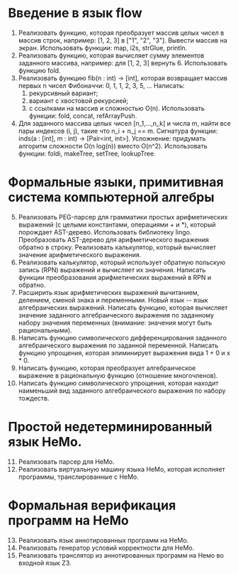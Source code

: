 # Введение в язык flow

1. Реализовать функцию, которая преобразует массив целых чисел в массив строк, например: [1, 2, 3] в ["1", "2", "3"]. Вывести массив на экран.
Использовать функции: map, i2s, strGlue, println.
2. Реализовать функцию, которая вычисляет сумму элементов заданного массива, например: для [1, 2, 3] вернуть 6.
Использовать функцию fold.
3. Реализовать функцию fib(n : int) -> [int], которая возвращает массив первых n чисел Фибоначчи: 0, 1, 1, 2, 3, 5, ...
Написать:
    1. рекурсивный вариант;
    2. вариант с хвостовой рекурсией;
    3. с ссылками на массив и сложностью O(n).
Использовать функции: fold, concat, refArrayPush.
4. Для заданного массива целых чисел [n_1,...,n_k] и числа m, найти все пары индексов (i, j), такие что n_i + n_j == m.
Сигнатура функции: inds(a : [int], m : int) -> [Pair<int, int>].
Усложнение: придумать алгоритм сложности O(n log(n)) вместо O(n^2).
Использовать функции: foldi, makeTree, setTree, lookupTree.

# Формальные языки, примитивная система компьютерной алгебры
5. Реализовать PEG-парсер для грамматики простых арифметических выражений (с целыми константами, операциями + и *), который порождает AST-дерево.
Использовать библиотеку lingo. Преобразовать AST-дерево для арифметического выражения обратно в строку.
Реализовать калькулятор, который вычисляет значение арифметического выражения.
6. Реализовать калькулятор, который использует обратную польскую запись (RPN) выражений и вычисляет их значения.
Написать функции преобразования арифметических выражений в RPN и обратно.
7. Расширить язык арифметических выражений вычитанием, делением, сменой знака и переменными. Новый язык -- язык алгебраических выражений.
Написать функцию, которая вычисляет значение заданного алгебраического выражения по заданному набору значения переменных (внимание: значения могут быть рациональными).
8. Написать функцию символического дифференцирования заданного алгебраического выражения по заданной переменной. Написать функцию упрощения, которая элиминирует выражения вида 1 + 0 и x * 0.
9. Написать функцию, которая преобразует алгебраическое выражение в рациональную функцию (отношение многочленов).
10. Написать функцию символического упрощения, которая находит наименьший вид заданного алгебраического выражения по набору тождеств.

# Простой недетерминированный язык НеМо.
11. Реализовать парсер для НеМо.
12. Реализовать виртуальную машину языка НеМо, которая исполняет программы, транслированные с НеМо.

# Формальная верификация программ на НеМо
13. Реализовать язык аннотированных программ на НеМо.
14. Реализовать генератор условий корректности для НеМо.
15. Реализовать транслятор из аннотированных программ на Немо во входной язык Z3.